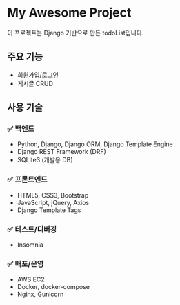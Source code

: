 # My Awesome Project

이 프로젝트는 Django 기반으로 만든 todoList입니다.

## 주요 기능
- 회원가입/로그인
- 게시글 CRUD

## 사용 기술

### ✅ 백엔드
- Python, Django, Django ORM, Django Template Engine
- Django REST Framework (DRF)
- SQLite3 (개발용 DB)


### ✅ 프론트엔드
- HTML5, CSS3, Bootstrap
- JavaScript, jQuery, Axios
- Django Template Tags


### ✅ 테스트/디버깅
- Insomnia


### ✅ 배포/운영
- AWS EC2
- Docker, docker-compose
- Nginx, Gunicorn 